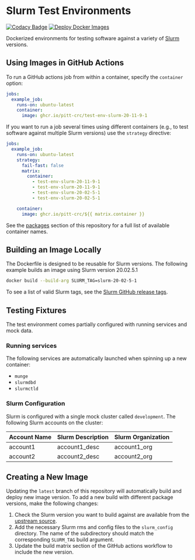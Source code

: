 # Slurm Test Environments

[![Codacy Badge](https://app.codacy.com/project/badge/Grade/86b83c73f89642dfad48f3a9ec1f0b66)](https://www.codacy.com?utm_source=github.com&amp;utm_medium=referral&amp;utm_content=pitt-crc/Slurm-Test-Environment&amp;utm_campaign=Badge_Grade)
[![Deploy Docker Images](https://github.com/pitt-crc/Slurm-Test-Environment/actions/workflows/docker-publish.yml/badge.svg)](https://github.com/pitt-crc/Slurm-Test-Environment/actions/workflows/docker-publish.yml)

Dockerized environments for testing software against a variety of [Slurm](https://slurm.schedmd.com/overview.html) versions. 

## Using Images in GitHub Actions

To run a GitHub actions job from within a container, specify the `container` option:

```yaml
jobs:
  example_job:
    runs-on: ubuntu-latest
    container:
      image: ghcr.io/pitt-crc/test-env-slurm-20-11-9-1
```

If you want to run a job several times using different containers 
(e.g., to test software against multiple Slurm versions)
use the `strategy` directive:

```yaml
jobs:
  example_job:
    runs-on: ubuntu-latest
    strategy:
      fail-fast: false
      matrix:
        container:
          - test-env-slurm-20-11-9-1
          - test-env-slurm-20-11-9-1
          - test-env-slurm-20-02-5-1
          - test-env-slurm-20-02-5-1

    container:
      image: ghcr.io/pitt-crc/${{ matrix.container }}
```

See the [packages](https://github.com/orgs/pitt-crc/packages?repo_name=Slurm-Test-Environment) section
of this repository for a full list of available container names.

## Building an Image Locally

The Dockerfile is designed to be reusable for Slurm versions.
The following example builds an image using Slurm version 20.02.5.1

```bash
docker build --build-arg SLURM_TAG=slurm-20-02-5-1
```

To see a list of valid Slurm tags, see the [Slurm GitHub release tags](https://github.com/SchedMD/slurm/tags).

## Testing Fixtures

The test environment comes partially configured with running services and mock data. 

### Running services

The following services are automatically launched when spinning up a new container:
- `munge`
- `slurmdbd`
- `slurmctld`

### Slurm Configuration

Slurm is configured with a single mock cluster called ``development``. The following Slurm accounts on the cluster:

| Account Name | Slurm Description | Slurm Organization |
|--------------|-------------------|--------------------|
| account1     | account1_desc     | account1_org       |
| account2     | account2_desc     | account2_org       |

## Creating a New Image

Updating the `latest` branch of this repository will automatically build and 
deploy new image version.
To add a new build with different package versions, make the following changes:

1. Check the Slurm version you want to build against are available from the [upstream source](https://slurm.schedmd.com/overview.html).
2. Add the necessary Slurm rms and config files to the `slurm_config` directory. 
   The name of the subdirectory should match the corresponding `SLURM_TAG` build argument.
3. Update the build matrix section of the GitHub actions workflow to include the new version.
